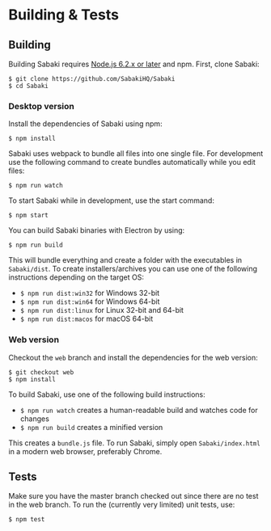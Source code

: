 # Building & Tests

## Building

Building Sabaki requires
[Node.js 6.2.x or later](https://nodejs.org/en/download/) and npm. First, clone
Sabaki:

```
$ git clone https://github.com/SabakiHQ/Sabaki
$ cd Sabaki
```

### Desktop version

Install the dependencies of Sabaki using npm:

```
$ npm install
```

Sabaki uses webpack to bundle all files into one single file. For development
use the following command to create bundles automatically while you edit files:

```
$ npm run watch
```

To start Sabaki while in development, use the start command:

```
$ npm start
```

You can build Sabaki binaries with Electron by using:

```
$ npm run build
```

This will bundle everything and create a folder with the executables in
`Sabaki/dist`. To create installers/archives you can use one of the following
instructions depending on the target OS:

- `$ npm run dist:win32` for Windows 32-bit
- `$ npm run dist:win64` for Windows 64-bit
- `$ npm run dist:linux` for Linux 32-bit and 64-bit
- `$ npm run dist:macos` for macOS 64-bit

### Web version

Checkout the `web` branch and install the dependencies for the web version:

```
$ git checkout web
$ npm install
```

To build Sabaki, use one of the following build instructions:

- `$ npm run watch` creates a human-readable build and watches code for changes
- `$ npm run build` creates a minified version

This creates a `bundle.js` file. To run Sabaki, simply open `Sabaki/index.html`
in a modern web browser, preferably Chrome.

## Tests

Make sure you have the master branch checked out since there are no test in the
web branch. To run the (currently very limited) unit tests, use:

```
$ npm test
```
